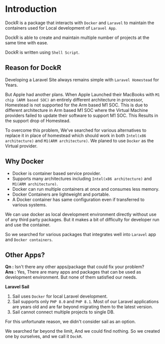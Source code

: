 # Introduction

DockR is a package that interacts with `Docker` and `Laravel` to maintain the containers used for Local development of `Laravel App`.

DockR is able to create and maintain multiple number of projects at the same time with ease.

DockR is written using `Shell Script`.

## Reason for DockR
Developing a Laravel Site always remains simple with `Laravel Homestead` for Years.

But Apple had another plans.
When Apple Launched their MacBooks with `M1 chip (ARM based SOC)` an entirely different architecture in processor, Homestead is not supported for the Arm based M1 SOC.
This is due to different architecture in Arm based M1 SOC where the Virtual Machine providers failed to update their software to support M1 SOC. This Results in the support drop of Homestead.

To overcome this problem, We’ve searched for various alternatives to replace it in place of homestead which should work in both `Intel(x86 architecture)` and `M1(ARM architecture)`.
We planed to use `Docker` as the Virtual provider.

## Why Docker

- Docker is container based service provider. 
- Supports many architectures including `Intel(x86 architecture)` and `M1(ARM architecture)`.
- Docker can run multiple containers at once and consumes less memory.
- Docker Containers are lightweight and portable.
- A Docker container has same configuration even if transferred to various systems.

We can use docker as local development environment directly without use of any third party packages.
But it makes a bit of difficulty for developer run and use the container.

So we searched for various packages that integrates well into `Laravel` app and `Docker containers`.

## Other Apps?

**Qn :** Isn't there any other apps/package that could fix your problem?
<br>
**Ans :** Yes, There are many apps and packages that can be used as development environment. But none of them satisfied our needs.

**Laravel Sail**
1. Sail uses `Docker` for local Laravel development. 
2. Sail supports only `PHP 8.0` and `PHP 8.1`. Most of our Laravel applications are years old and are far beyond migrating them to the latest version.
3. Sail cannot connect multiple projects to single DB.

For this unfortunate reason, we didn't consider sail as an option.

We searched far beyond the limit, And we could find nothing. So we created one by ourselves, and we call it `DockR`.
